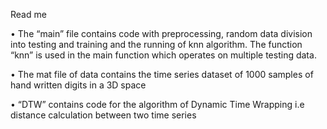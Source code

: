 
Read me 

•	The “main” file contains code with preprocessing, random data division into testing and training and the running of knn algorithm. The function “knn” is used in the main function which operates on multiple testing data.

•	The mat file of data contains the time series dataset of 1000 samples of hand written digits in a 3D space

•	“DTW” contains code for the algorithm of Dynamic Time Wrapping i.e distance calculation between two time series 
